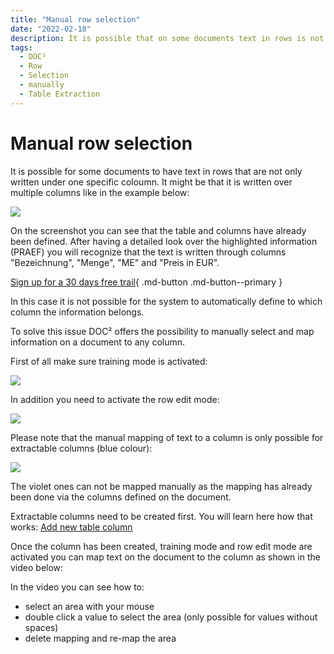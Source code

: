 ```yaml
---
title: "Manual row selection"
date: "2022-02-18"
description: It is possible that on some documents text in rows is not only written under one column. It might happen that it is written through different columns. Here is how rows can be selected manually in DOC².
tags:
  - DOC²
  - Row
  - Selection
  - manually
  - Table Extraction
---
```


# Manual row selection

It is possible for some documents to have text in rows that are not only written under one specific coloumn. It might be that it is written over multiple columns like in the example below:

![](/_images/doc2/image-10-1024x606.png)

On the screenshot you can see that the table and columns have already been defined. After having a detailed look over the highlighted information (PRAEF) you will recognize that the text is written through columns "Bezeichnung", "Menge", "ME" and "Preis in EUR".

[Sign up for a 30 days free trail](https://app.polydocs.io){ .md-button .md-button--primary }

In this case it is not possible for the system to automatically define to which column the information belongs.

To solve this issue DOC² offers the possibility to manually select and map information on a document to any column.

First of all make sure training mode is activated:

![](/_images/doc2/image-11.png)

In addition you need to activate the row edit mode:

![](/_images/doc2/image-13-1024x314.png)

Please note that the manual mapping of text to a column is only possible for extractable columns (blue colour):

![](/_images/doc2/image-14-1024x669.png)

The violet ones can not be mapped manually as the mapping has already been done via the columns defined on the document.

Extractable columns need to be created first. You will learn here how that works: [Add new table column](/doc2/table/add-new-table-column/)

Once the column has been created, training mode and row edit mode are activated you can map text on the document to the column as shown in the video below:

In the video you can see how to:

- select an area with your mouse
- double click a value to select the area (only possible for values without spaces)
- delete mapping and re-map the area
